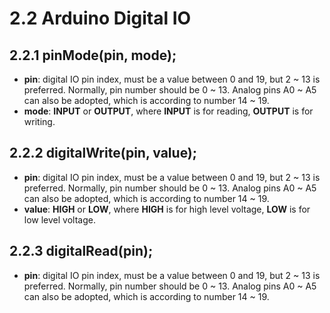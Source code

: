 # 2.2 Arduino Digital IO

## 2.2.1 pinMode(pin, mode);
* **pin**: digital IO pin index, must be a value between 0 and 19, but 2 ~ 13 is preferred. Normally, pin number should be 0 ~ 13. Analog pins A0 ~ A5 can also be adopted, which is according to number 14 ~ 19.
* **mode**: **INPUT** or **OUTPUT**, where **INPUT** is for reading, **OUTPUT** is for writing.

## 2.2.2 digitalWrite(pin, value);
* **pin**: digital IO pin index, must be a value between 0 and 19, but 2 ~ 13 is preferred. Normally, pin number should be 0 ~ 13. Analog pins A0 ~ A5 can also be adopted, which is according to number 14 ~ 19.
* **value**: **HIGH** or **LOW**, where **HIGH** is for high level voltage, **LOW** is for low level voltage.

## 2.2.3 digitalRead(pin);
* **pin**: digital IO pin index, must be a value between 0 and 19, but 2 ~ 13 is preferred. Normally, pin number should be 0 ~ 13. Analog pins A0 ~ A5 can also be adopted, which is according to number 14 ~ 19.